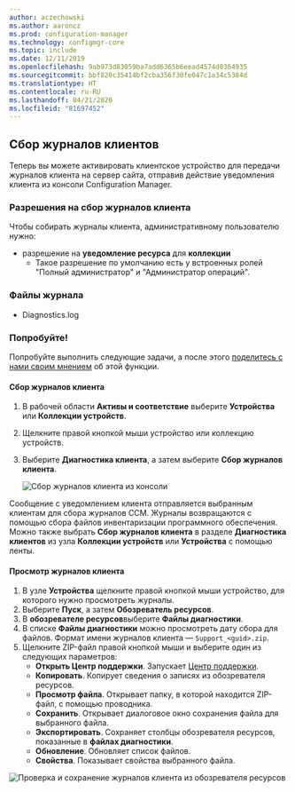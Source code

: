 ```yaml
---
author: aczechowski
ms.author: aaroncz
ms.prod: configuration-manager
ms.technology: configmgr-core
ms.topic: include
ms.date: 12/11/2019
ms.openlocfilehash: 9ab973d83059ba7add6365b6eead4574d0364935
ms.sourcegitcommit: bbf820c35414bf2cba356f30fe047c1a34c5384d
ms.translationtype: HT
ms.contentlocale: ru-RU
ms.lasthandoff: 04/21/2020
ms.locfileid: "81697452"
---
```

## <a name="client-log-collection"></a>Сбор журналов клиентов
<!--4226618-->
Теперь вы можете активировать клиентское устройство для передачи журналов клиента на сервер сайта, отправив действие уведомления клиента из консоли Configuration Manager.

### <a name="permissions-for-client-log-collection"></a>Разрешения на сбор журналов клиента

Чтобы собирать журналы клиента, административному пользователю нужно:

- разрешение на **уведомление ресурса** для **коллекции**
  - Такое разрешение по умолчанию есть у встроенных ролей "Полный администратор" и "Администратор операций". 


### <a name="log-files"></a>Файлы журнала

- Diagnostics.log


### <a name="try-it-out"></a>Попробуйте!

Попробуйте выполнить следующие задачи, а после этого [поделитесь с нами своим мнением](../../../../understand/find-help.md#product-feedback) об этой функции.

#### <a name="collect-client-logs"></a>Сбор журналов клиента

1. В рабочей области **Активы и соответствие** выберите **Устройства** или **Коллекции устройств**. 
1. Щелкните правой кнопкой мыши устройство или коллекцию устройств.
1. Выберите **Диагностика клиента**, а затем выберите **Сбор журналов клиента**.

   ![Сбор журналов клиента из консоли](../../media/4226618-collect-client-logs.png)

Сообщение с уведомлением клиента отправляется выбранным клиентам для сбора журналов CCM. Журналы возвращаются с помощью сбора файлов инвентаризации программного обеспечения. Можно также выбрать **Сбор журналов клиента** в разделе **Диагностика клиентов** из узла **Коллекции устройств** или **Устройства** с помощью ленты.


#### <a name="view-client-logs"></a>Просмотр журналов клиента

1. В узле **Устройства** щелкните правой кнопкой мыши устройство, для которого нужно просмотреть журналы.
1. Выберите **Пуск**, а затем **Обозреватель ресурсов**.
1. В **обозревателе ресурсов**выберите **Файлы диагностики**.
1. В списке **Файлы диагностики** можно просмотреть дату сбора для файлов. Формат имени журналов клиента — `Support_<guid>.zip`.
1. Щелкните ZIP-файл правой кнопкой мыши и выберите один из следующих параметров:
    - **Открыть Центр поддержки**. Запускает [Центр поддержки](../../../../support/support-center.md).
    - **Копировать**. Копирует сведения о записях из обозревателя ресурсов.
    - **Просмотр файла**. Открывает папку, в которой находится ZIP-файл, с помощью проводника.
    - **Сохранить**. Открывает диалоговое окно сохранения файла для выбранного файла.
    - **Экспортировать**. Сохраняет столбцы обозревателя ресурсов, показанные в **файлах диагностики**.
    - **Обновление**. Обновляет список файлов.
    - **Свойства**. Показывает свойства выбранного файла. 

![Проверка и сохранение журналов клиента из обозревателя ресурсов](../../media/4226618-view-collected-client-logs.png)
